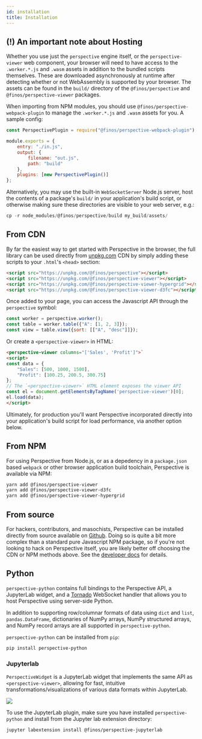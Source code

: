 ```yaml
---
id: installation
title: Installation
---
```


## (!) An important note about Hosting

Whether you use just the `perspective` engine itself, or the
`perspective-viewer` web component, your browser will need to
have access to the `.worker.*.js` and `.wasm` assets in addition to the
bundled scripts themselves. These are downloaded asynchronously at runtime
after detecting whether or not WebAssembly is supported by your browser. The
assets can be found in the `build/` directory of the
`@finos/perspective` and `@finos/perspective-viewer` packages.

When importing from NPM modules, you should use
`@finos/perspective-webpack-plugin` to manage the `.worker.*.js` and 
`.wasm` assets for you. A sample config:

```javascript
const PerspectivePlugin = require("@finos/perspective-webpack-plugin");

module.exports = {
    entry: "./in.js",
    output: {
        filename: "out.js",
        path: "build"
    },
    plugins: [new PerspectivePlugin()]
};
```

Alternatively, you may use the built-in `WebSocketServer` Node.js server, host
the contents of a package's `build/` in your application's build script, or
otherwise making sure these directories are visible to your web server, e.g.:

```javascript
cp -r node_modules/@finos/perspective/build my_build/assets/
```

## From CDN

By far the easiest way to get started with Perspective in the browser, the full
library can be used directly from
[unpkg.com](https://unpkg.com/@finos/perspective-examples/build/perspective-viewer.js)
CDN by simply adding these scripts to your `.html`'s `<head>` section:

```html
<script src="https://unpkg.com/@finos/perspective"></script>
<script src="https://unpkg.com/@finos/perspective-viewer"></script>
<script src="https://unpkg.com/@finos/perspective-viewer-hypergrid"></script>
<script src="https://unpkg.com/@finos/perspective-viewer-d3fc"></script>
```

Once added to your page, you can access the Javascript API through the `perspective` symbol:

```javascript
const worker = perspective.worker();
const table = worker.table({"A": [1, 2, 3]});
const view = table.view({sort: [["A", "desc"]]});
```

Or create a `<perspective-viewer>` in HTML:

```html
<perspective-viewer columns="['Sales', 'Profit']">`
<script>
const data = {
    "Sales": [500, 1000, 1500],
    "Profit": [100.25, 200.5, 300.75]
};
// The `<perspective-viewer>` HTML element exposes the viewer API
const el = document.getElementsByTagName('perspective-viewer')[0];
el.load(data);
</script>
```

Ultimately, for production you'll want Perspective incorporated directly into your
application's build script for load performance, via another option below.

## From NPM

For using Perspective from Node.js, or as a depedency in a `package.json` based
`webpack` or other browser application build toolchain, Perspective is available
via NPM:

```bash
yarn add @finos/perspective-viewer
yarn add @finos/perspective-viewer-d3fc
yarn add @finos/perspective-viewer-hypergrid
```

## From source

For hackers, contributors, and masochists, Perspective can be installed directly
from source available on [Github](https://github.com/finos/perspective).
Doing so is quite a bit more complex than a standard pure Javascript NPM
package, so if you're not looking to hack on Perspective itself, you are likely
better off choosing the CDN or NPM methods above. See the
[developer docs](development.html) for details.

## Python

`perspective-python` contains full bindings to the Perspective API, a JupyterLab widget,
and a [Tornado](http://www.tornadoweb.org/en/stable/) WebSocket handler that allows you to
host Perspective using server-side Python.

In addition to supporting row/columnar formats of data using `dict` and `list`, `pandas.DataFrame`,
dictionaries of NumPy arrays, NumPy structured arrays, and NumPy record arrays are all supported in `perspective-python`.

`perspective-python` can be installed from `pip`:

```bash
pip install perspective-python
```

### Jupyterlab

`PerspectiveWidget` is a JupyterLab widget that implements the same API as `<perspective-viewer>`,
allowing for fast, intuitive transformations/visualizations of various data formats within JupyterLab.

<img src="https://perspective.finos.org/img/jupyterlab.png"></img>

To use the JupyterLab plugin, make sure you have installed `perspective-python` and install from the 
Jupyter lab extension directory:

```bash
jupyter labextension install @finos/perspective-jupyterlab
```